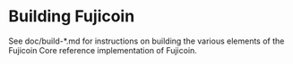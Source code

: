 Building Fujicoin
================

See doc/build-*.md for instructions on building the various
elements of the Fujicoin Core reference implementation of Fujicoin.
